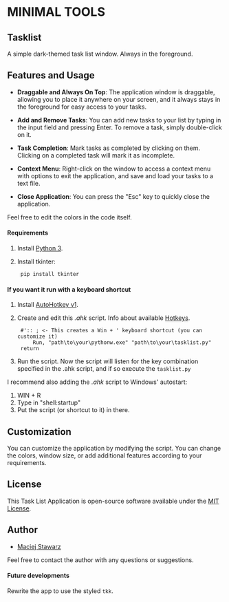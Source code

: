 # MINIMAL TOOLS

## Tasklist
A simple dark-themed task list window. Always in the foreground.

## Features and Usage

- **Draggable and Always On Top**: The application window is draggable, allowing you to place it anywhere on your screen, and it always stays in the foreground for easy access to your tasks.

- **Add and Remove Tasks**: You can add new tasks to your list by typing in the input field and pressing Enter. To remove a task, simply double-click on it.

- **Task Completion**: Mark tasks as completed by clicking on them. Clicking on a completed task will mark it as incomplete.

- **Context Menu**: Right-click on the window to access a context menu with options to exit the application, and save and load your tasks to a text file.

- **Close Application**: You can press the "Esc" key to quickly close the application.

Feel free to edit the colors in the code itself.

#### Requirements
1. Install [Python 3](https://www.python.org/downloads/).
2. Install tkinter:

        pip install tkinter

#### If you want it run with a keyboard shortcut
1. Install [AutoHotkey v1](https://www.autohotkey.com/download/).
2. Create and edit this *.ahk* script. Info about available [Hotkeys](https://www.autohotkey.com/docs/v1/Hotkeys.htm).

        #':: ; <- This creates a Win + ' keyboard shortcut (you can customize it)
            Run, "path\to\your\pythonw.exe" "path\to\your\tasklist.py"
        return

3. Run the script. Now the script will listen for the key combination specified in the .ahk script, and if so execute the `tasklist.py`

I recommend also adding the *.ahk* script to Windows' autostart:
1. WIN + R
2. Type in "shell:startup"
3. Put the script (or shortcut to it) in there.

## Customization

You can customize the application by modifying the script. You can change the colors, window size, or add additional features according to your requirements.

## License

This Task List Application is open-source software available under the [MIT License](https://mit-license.org/).

## Author

- [Maciej Stawarz](https://github.com/thaetim)

Feel free to contact the author with any questions or suggestions.

#### Future developments
Rewrite the app to use the styled `tkk`.